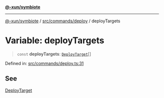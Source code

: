 [**@-xun/symbiote**](../../../../README.md)

***

[@-xun/symbiote](../../../../README.md) / [src/commands/deploy](../README.md) / deployTargets

# Variable: deployTargets

> `const` **deployTargets**: [`DeployTarget`](../enumerations/DeployTarget.md)[]

Defined in: [src/commands/deploy.ts:31](https://github.com/Xunnamius/symbiote/blob/03c423f753693df61565a1f49d80cc0f6cc503f1/src/commands/deploy.ts#L31)

## See

[DeployTarget](../enumerations/DeployTarget.md)
